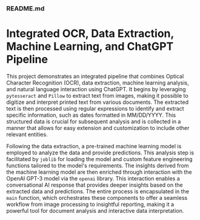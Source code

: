 ### README.md

# Integrated OCR, Data Extraction, Machine Learning, and ChatGPT Pipeline

This project demonstrates an integrated pipeline that combines Optical Character Recognition (OCR), data extraction, machine learning analysis, and natural language interaction using ChatGPT.
It begins by leveraging `pytesseract` and `Pillow` to extract text from images, making it possible to digitize and interpret printed text from various documents. 
The extracted text is then processed using regular expressions to identify and extract specific information, such as dates formatted in MM/DD/YYYY. 
This structured data is crucial for subsequent analysis and is collected in a manner that allows for easy extension and customization to include other relevant entities.

Following the data extraction, a pre-trained machine learning model is employed to analyze the data and provide predictions. This analysis step is facilitated by `joblib` for loading the model and custom feature engineering functions tailored to the model's requirements. The insights derived from the machine learning model are then enriched through interaction with the OpenAI GPT-3 model via the `openai` library. This interaction enables a conversational AI response that provides deeper insights based on the extracted data and predictions. The entire process is encapsulated in the `main` function, which orchestrates these components to offer a seamless workflow from image processing to insightful reporting, making it a powerful tool for document analysis and interactive data interpretation.

